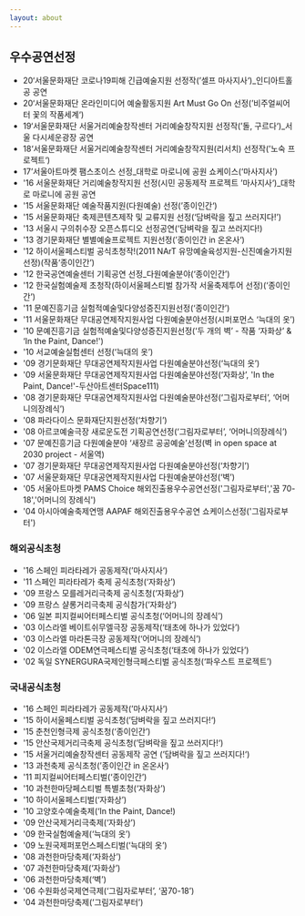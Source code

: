 ```yaml
---
layout: about
---
```


## 우수공연선정
- 20‘서울문화재단 코로나19피해 긴급예술지원 선정작(’셀프 마사지사‘)_인디아트홀 공 공연 
- 20‘서울문화재단 온라인미디어 예술활동지원 Art Must Go On 선정(’비주얼씨어터 꽃의 작품세계‘) 
- 19‘서울문화재단 서울거리예술창작센터 거리예술창작지원 선정작(’돌, 구르다‘)_서울 다시세운광장 공연 
- 18‘서울문화재단 서울거리예술창작센터 거리예술창작지원(리서치) 선정작(’노숙 프로젝트‘) 
- 17’서울아트마켓 팸스초이스 선정_대학로 마로니에 공원 쇼케이스(‘마사지사’) 
- '16 서울문화재단 거리예술창작지원 선정(시민 공동제작 프로젝트 ’마사지사‘)_대학로 마로니에 공원 공연
- '15 서울문화재단 예술작품지원(다원예술) 선정(’종이인간‘)
- '15 서울문화재단 축제콘텐츠제작 및 교류지원 선정(‘담벼락을 짚고 쓰러지다!’)
- '13 서울시 구의취수장 오픈스튜디오 선정공연(‘담벼락을 짚고 쓰러지다!)
- '13 경기문화재단 별별예술프로젝트 지원선정(’종이인간 in 온온사‘)
- '12 하이서울페스티벌 공식초청작!(2011 NArT 유망예술육성지원-신진예술가지원 선정)(작품‘종이인간’)
- '12 한국공연예술센터 기획공연 선정_다원예술분야(‘종이인간’)
- '12 한국실험예술제 초청작(하이서울페스티벌 참가작 서울축제투어 선정)(‘종이인간’)
- '11 문예진흥기금 실험적예술및다양성증진지원선정(‘종이인간’)
- '11 서울문화재단 무대공연제작지원사업 다원예술분야선정(시퍼포먼스 ‘늑대의 옷’)
- '10 문예진흥기금 실험적예술및다양성증진지원선정(‘두 개의 벽’ - 작품 ‘자화상’ & ‘In the Paint, Dance!')
- '10 서교예술실험센터 선정(‘늑대의 옷’)
- '09 경기문화재단 무대공연제작지원사업 다원예술분야선정(‘늑대의 옷’)
- '09 서울문화재단 무대공연제작지원사업 다원예술분야선정(‘자화상’, 'In the Paint, Dance!'-두산아트센터Space111)
- '08 경기문화재단 무대공연제작지원사업 다원예술분야선정(‘그림자로부터’, ‘어머니의장례식’)
- '08 파라다이스 문화재단지원선정(‘차향기’)
- '08 아르코예술극장 새로운도전 기획공연선정(‘그림자로부터’, ‘어머니의장례식’)
- '07 문예진흥기금 다원예술분야 ‘새장르 공공예술’선정(벽 in open space at 2030 project - 서울역)
- '07 경기문화재단 무대공연제작지원사업 다원예술분야선정(‘차향기’)
- '07 서울문화재단 무대공연제작지원사업 다원예술분야선정(‘벽’)
- '05 서울아트마켓 PAMS Choice 해외진출용우수공연선정('그림자로부터','꿈 70-18','어머니의 장례식')
- '04 아시아예술축제연맹 AAPAF 해외진출용우수공연 쇼케이스선정('그림자로부터')

### 해외공식초청

- '16 스페인 피라타레가 공동제작(’마사지사‘)
- '11 스페인 피라타레가 축제 공식초청(‘자화상’)
- '09 프랑스 모를레거리극축제 공식초청(‘자화상’)
- '09 프랑스 샬롱거리극축제 공식참가(‘자화상’)
- '06 일본 피지컬씨어터페스티벌 공식초청(‘어머니의 장례식’)
- '03 이스라엘 베이트쉬무엘극장 공동제작(‘태초에 하나가 있었다’)
- '03 이스라엘 마라톤극장 공동제작(‘어머니의 장례식’)
- '02 이스라엘 ODEM연극페스티벌 공식초청(‘태초에 하나가 있었다’)
- '02 독일 SYNERGURA국제인형극페스티벌 공식초청(‘파우스트 프로젝트’)

### 국내공식초청

- '16 스페인 피라타레가 공동제작(’마사지사‘)
- '15 하이서울페스티벌 공식초청(’담벼락을 짚고 쓰러지다!‘)
- '15 춘천인형극제 공식초청(‘종이인간’)
- '15 안산국제거리극축제 공식초청(’담벼락을 짚고 쓰러지다!‘)
- '15 서울거리예술창작센터 공동제작 공연 (’담벼락을 짚고 쓰러지다!‘)
- '13 과천축제 공식초청(’종이인간 in 온온사‘)
- '11 피지컬씨어터페스티벌(‘종이인간’)
- '10 과천한마당페스티벌 특별초청(‘자화상’)
- '10 하이서울페스티벌(‘자화상’)
- '10 고양호수예술축제(‘In the Paint, Dance!)
- '09 안산국제거리극축제(‘자화상’)
- '09 한국실험예술제(‘늑대의 옷’)
- '09 노원국제퍼포먼스페스티벌(‘늑대의 옷’)
- '08 과천한마당축제(‘자화상’)
- '07 과천한마당축제(‘자화상’)
- '06 과천한마당축제(‘벽’)
- '06 수원화성국제연극제(‘그림자로부터’, ‘꿈70-18’)
- '04 과천한마당축제(‘그림자로부터’)
